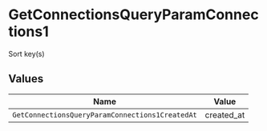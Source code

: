 # GetConnectionsQueryParamConnections1

Sort key(s)


## Values

| Name                                            | Value                                           |
| ----------------------------------------------- | ----------------------------------------------- |
| `GetConnectionsQueryParamConnections1CreatedAt` | created_at                                      |